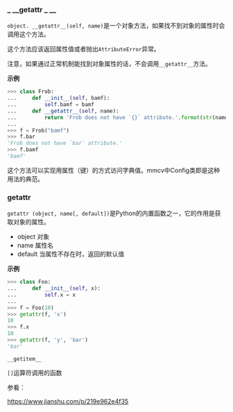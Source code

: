 ### _ __getattr _ __

`object. __getattr__(self, name)`是一个对象方法，如果找不到对象的属性时会调用这个方法。

这个方法应该返回属性值或者抛出`AttributeError`异常。

注意，如果通过正常机制能找到对象属性的话，不会调用`__getattr__`方法。

**示例**

```python
>>> class Frob:
...     def __init__(self, bamf):
...         self.bamf = bamf
...     def __getattr__(self, name):
...         return 'Frob does not have `{}` attribute.'.format(str(name))
...
>>> f = Frob("bamf")
>>> f.bar
'Frob does not have `bar` attribute.'
>>> f.bamf
'bamf'
```

这个方法可以实现用属性（键）的方式访问字典值。mmcv中Config类即是这种用法的典范。

### getattr

`getattr (object, name[, default])`是Python的内置函数之一，它的作用是获取对象的属性。

- object 对象
- name 属性名
- default 当属性不存在时，返回的默认值

**示例**

```python
>>> class Foo:
...     def __init__(self, x):
...         self.x = x
...
>>> f = Foo(10)
>>> getattr(f, 'x')
10
>>> f.x
10
>>> getattr(f, 'y', 'bar')
'bar'
```



` __getitem__ `

`[]`运算符调用的函数



参看：

https://www.jianshu.com/p/219e962e4f35